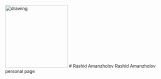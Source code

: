 <img src="SC04102-Rashid_cropped_compressed.jpg" alt="drawing" width="200"/>
# Rashid Amanzholov
Rashid Amanzholov personal page
